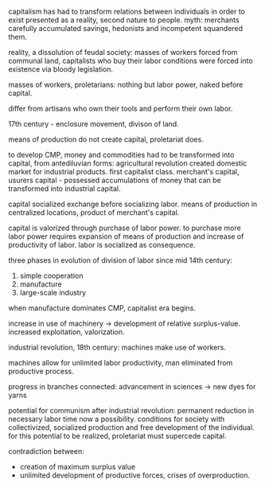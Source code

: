capitalism has had to transform relations between individuals in order to exist
presented as a reality, second nature to people.
	myth: merchants carefully accumulated savings, hedonists and incompetent squandered them.

reality, a dissolution of feudal society: masses of workers forced from communal land, capitalists who buy their labor conditions were forced into existence via bloody legislation.

masses of workers, proletarians: nothing but labor power, naked before capital.

differ from artisans who own their tools and perform their own labor.

17th century - enclosure movement, divison of land.

means of production do not create capital, proletariat does.

to develop CMP, money and commodities had to be transformed into capital, from antediluvian forms:
	agricultural revolution created domestic market for industrial products. first capitalist class.
	merchant's capital, usurers capital - possessed accumulations of money that can be transformed into industrial capital.

capital socialized exchange before socializing labor.
	means of production in centralized locations, product of merchant's capital.

capital is valorized through purchase of labor power.
to purchase more labor power requires expansion of means of production and increase of productivity of labor.
labor is socialized as consequence.

three phases in evolution of division of labor since mid 14th century:
1. simple cooperation
2. manufacture
3. large-scale industry

when manufacture dominates CMP, capitalist era begins.

increase in use of machinery -> development of relative surplus-value. increased exploitation, valorization.

industrial revolution, 18th century: machines make use of workers.

machines allow for unlimited labor productivity, man eliminated from productive process.

progress in branches connected: advancement in sciences -> new dyes for yarns

potential for communism after industrial revolution: 
	permanent reduction in necessary labor time now a possibility.
	conditions for society with collectivized, socialized production and free development of the individual.
for this potential to be realized, proletariat must supercede capital.

contradiction between:
- creation of maximum surplus value
- unlimited development of productive forces, crises of overproduction.

